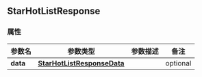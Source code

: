 <a name="StarHotListResponse"></a>
## StarHotListResponse
### 属性
参数名 | 参数类型 | 参数描述 | 备注
------------ | ------------- | ------------- | -------------
**data** | [**StarHotListResponseData**](#StarHotListResponseData) |  |  optional

<markdown src="./StarHotListResponseData.md"/>

